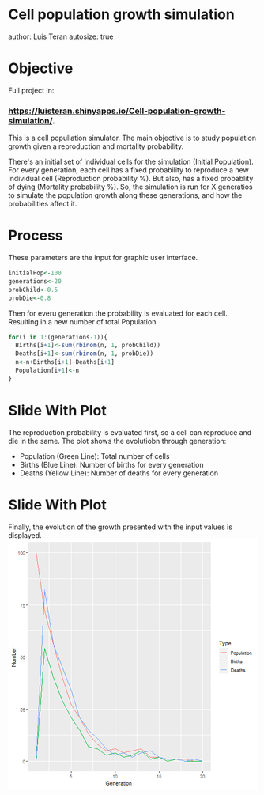 Cell population growth simulation
========================================================
author: Luis Teran 
autosize: true

Objective
========================================================

Full project in:

### <https://luisteran.shinyapps.io/Cell-population-growth-simulation/>.

This is a cell popullation simulator. The main objective is to study population growth given a reproduction and mortality probability.

There's an initial set of individual cells for the simulation  (Initial Population). For every generation, each cell has a fixed probability to reproduce a new individual cell (Reproduction probability %). But also, has a fixed probablity of dying (Mortality probability %). So, the simulation is run for X generatios to simulate the population growth along these generations, and how the probabilities affect it.

Process
========================================================


These parameters are the input for graphic user interface.

```r
initialPop<-100
generations<-20
probChild<-0.5
probDie<-0.8
```

Then for everu generation the probability is evaluated for each cell. Resulting in a new number of total Population

```r
for(i in 1:(generations-1)){
  Births[i+1]<-sum(rbinom(n, 1, probChild))
  Deaths[i+1]<-sum(rbinom(n, 1, probDie))
  n<-n+Births[i+1]-Deaths[i+1]
  Population[i+1]<-n
}
```



Slide With Plot
========================================================


The reproduction probability is evaluated first, so a cell can  reproduce and die in the same. The plot shows the evolutiobn through generation:
- Population (Green Line): Total number of cells
- Births (Blue Line): Number of births for every generation
- Deaths (Yellow Line): Number of deaths for every generation


Slide With Plot
========================================================

Finally, the evolution of the growth presented with the input values is displayed.
![plot of chunk unnamed-chunk-3](Cell-population-growth-simulation-figure/unnamed-chunk-3-1.png)

